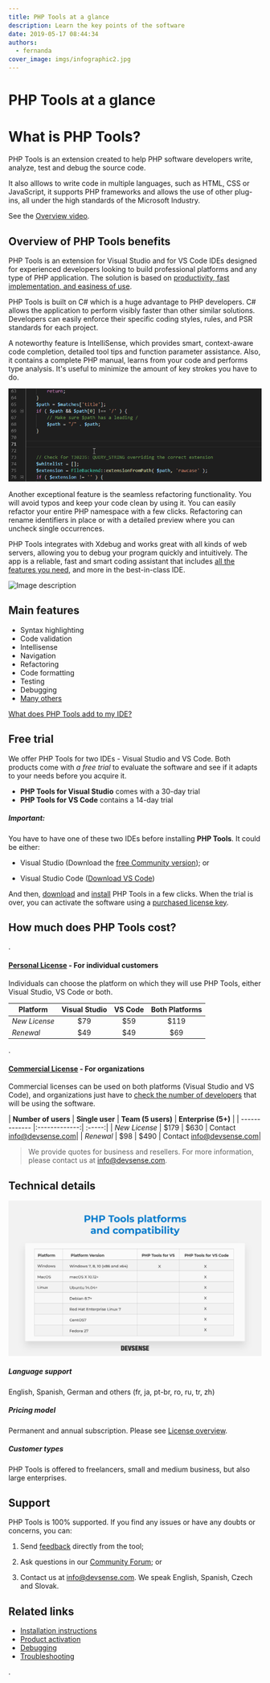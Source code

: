 ```yaml
---
title: PHP Tools at a glance
description: Learn the key points of the software
date: 2019-05-17 08:44:34
authors:
  - fernanda
cover_image: imgs/infographic2.jpg
---
```


# PHP Tools at a glance

# What is PHP Tools?

<!-- more -->

PHP Tools is an extension created to help PHP software developers write, analyze, test and debug the source code.

It also alllows to write code in multiple languages, such as HTML, CSS or JavaScript, it supports PHP frameworks and allows the use of other plug-ins, all under the high standards of the Microsoft Industry.

See the [Overview video](https://www.youtube.com/watch?v=UHlk9IFsaZU&t=89s).


## Overview of PHP Tools benefits


PHP Tools is an extension for Visual Studio and for VS Code IDEs designed for experienced developers looking to build professional platforms and any type of PHP application. The solution is based on [productivity, fast implementation, and easiness of use](https://blog.devsense.com/2019/03/factors-to-consider-when-choosing-your-php-development-tool).


PHP Tools is built on C# which is a huge advantage to PHP developers. C# allows the application to perform visibly faster than other similar solutions. Developers can easily enforce their specific coding styles, rules, and PSR standards for each project.


A noteworthy feature is IntelliSense, which provides smart, context-aware code completion, detailed tool tips and function parameter assistance. Also, it contains a complete PHP manual, learns from your code and performs type analysis. It's useful to minimize the amount of key strokes you have to do.

![Image description](imgs/completionVSC.gif)

Another exceptional feature is the seamless refactoring functionality. You will avoid typos and keep your code clean by using it. You can easily refactor your entire PHP namespace with a few clicks. Refactoring can rename identifiers in place or with a detailed preview where you can uncheck single occurrences.


PHP Tools integrates with Xdebug and works great with all kinds of web servers, allowing you to debug your program quickly and intuitively. The app is a reliable, fast and smart coding assistant that includes [all the features you need]( https://www.devsense.com/en/features), and more in the best-in-class IDE. 

![Image description](https://blog.devsense.com/bl-content/uploads/pages/0761379bb0f6dff2af3a5a5c15cb04b1/debug-step(1).gif)

## Main features


* Syntax highlighting
*	Code validation
* Intellisense
* Navigation
*	Refactoring
*	Code formatting
*	Testing
*	Debugging
*	[Many others](https://www.devsense.com/features)

[What does PHP Tools add to my IDE?](https://blog.devsense.com/what-does-php-tools-add-to-your-ide)

## Free trial

We offer PHP Tools for two IDEs - Visual Studio and VS Code. Both products come with *a free trial* to evaluate the software and see if it adapts to your needs before you acquire it.

* **PHP Tools for Visual Studio** comes with a 30-day trial 
* **PHP Tools for VS Code** contains a 14-day trial

##### Important:
You have to have one of these two IDEs before installing **PHP Tools**. It could be either: 

 * Visual Studio (Download the [free Community version](https://visualstudio.microsoft.com/vs/community/)); or

 * Visual Studio Code ([Download VS Code](https://code.visualstudio.com/download))

And then, [download](https://www.devsense.com/en/download) and [install](https://docs.devsense.com/en/vs/installation) PHP Tools in a few clicks.  When the trial is over, you can activate the software using a [purchased license key](https://www.devsense.com/en/purchase#individuals). 


## How much does PHP Tools cost?

.

#### [Personal License](https://www.devsense.com/en/purchase/faq/personal-license#what-is-a-personal-license) - For individual customers


Individuals can choose the platform on which they will use PHP Tools, either Visual Studio, VS Code or both.


| **Platform** | **Visual Studio** | **VS Code** | **Both Platforms** |
| ------------- |:-------------:|:-----:|:-----:|
| *New License* | $79 | $59 | $119|
| *Renewal* | $49 | $49 | $69| 

.

#### [Commercial License](https://www.devsense.com/en/purchase/faq/commercial-license#what-is-a-commercial-license) -  For  organizations


Commercial licenses can be used on both platforms (Visual Studio and VS Code), and organizations just have to [check the number of developers](https://www.devsense.com/en/purchase/faq/commercial-license#can-a-commercial-license-be-used-on-different-machines) that will be using the software.


| **Number of users** | **Single user** | **Team (5 users)** | **Enterprise (5+)** |
| ------------- |:-------------:| :-----:|
| *New License* | $179 | $630 | Contact info@devsense.com|
| *Renewal* | $98 | $490 | Contact info@devsense.com| 


>We provide quotes for business and resellers. For more information, please contact us at [info@devsense.com](mailto:info@devsense.com).



## Technical details


![Image description](imgs/Compatibility.jpg)


##### Language support

English, Spanish, German and others (fr, ja, pt-br, ro, ru, tr, zh)

##### Pricing model

Permanent and annual subscription. Please see [License overview]( https://www.devsense.com/en/purchase/faq/license-overview#php-tools-for-visual-studio-licensing-model).

##### Customer types 

PHP Tools is offered to freelancers, small and medium business, but also large enterprises.



## Support 

PHP Tools is 100% supported. If you find any issues or have any doubts or concerns, you can:

1. Send [feedback](https://docs.devsense.com/en/vs/troubleshooting/feedback) directly from the tool;

2. Ask questions in our [Community Forum]( https://community.devsense.com/); or

3. Contact us at  [info@devsense.com](mailto:info@devsense.com). We speak English, Spanish, Czech and Slovak.



## Related links

* [Installation instructions](https://docs.devsense.com/en/vs/installation)
* [Product activation](https://docs.devsense.com/en/vs/installation/activation)
* [Debugging](https://docs.devsense.com/en/vs/debugging)
* [Troubleshooting](https://docs.devsense.com/en/vs/troubleshooting/feedback)

.

